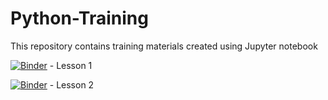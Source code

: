 # Python-Training
This repository contains training materials created using Jupyter notebook

[![Binder](https://mybinder.org/badge_logo.svg)](https://mybinder.org/v2/gh/ghani1506/Python-Training/main?labpath=lesson_1.ipynb) - Lesson 1

[![Binder](https://mybinder.org/badge_logo.svg)](https://mybinder.org/v2/gh/ghani1506/Python-Training/HEAD?labpath=Python_Training.ipynb) - Lesson 2
